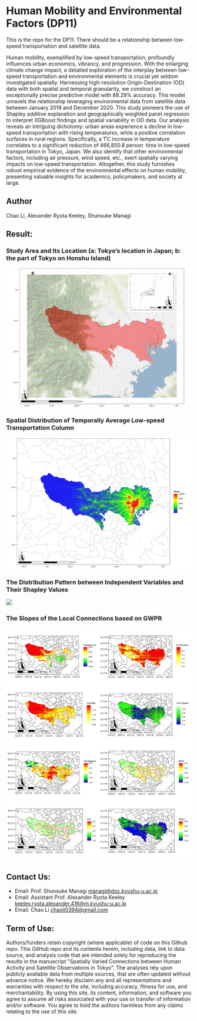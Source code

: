 # Human Mobility and Environmental Factors (DP11)   
This is the repo for the DP11. There should be a relationship between low-speed transportation and satellite data.     
    
Human mobility, exemplified by low-speed transportation, profoundly influences urban economics, vibrancy, and progression. With the enlarging climate change impact, a detailed exploration of the interplay between low-speed transportation and environmental elements is crucial yet seldom investigated spatially. Harnessing high-resolution Origin-Destination (OD) data with both spatial and temporal granularity, we construct an exceptionally precise predictive model with 88.29% accuracy. This model unravels the relationship leveraging environmental data from satellite data between January 2019 and December 2020. This study pioneers the use of Shapley additive explanation and geographically weighted panel regression to interpret XGBoost findings and spatial variability in OD data. Our analysis reveals an intriguing dichotomy: urban areas experience a decline in low-speed transportation with rising temperatures, while a positive correlation surfaces in rural regions. Specifically, a 1˚C increase in temperature correlates to a significant reduction of 466,850.8 person ∙time in low-speed transportation in Tokyo, Japan. We also identify that other environmental factors, including air pressure, wind speed, etc., exert spatially varying impacts on low-speed transportation. Altogether, this study furnishes robust empirical evidence of the environmental effects on human mobility, presenting valuable insights for academics, policymakers, and society at large.    
     
## Author    
Chao Li, Alexander Ryota Keeley, Shunsuke Managi    
     
## Result:    
### Study Area and Its Location (a: Tokyo’s location in Japan; b: the part of Tokyo on Honshu Island)         
![](11_Figure0618/locationWithMulti.jpeg)    
      
### Spatial Distribution of Temporally Average Low-speed Transportation Column              
![](11_Figure0618/meanX.Coeff.jpeg)    
     
### The Distribution Pattern between Independent Variables and Their Shapley Values           
![](11_Figure0618/All_SHAP.jpeg)     
     
### The Slopes of the Local Connections based on GWPR            
![](11_Figure0618/GWPR.plot.jpeg)     
     
     
## Contact Us:    
- Email: Prof. Shunsuke Managi <managi@doc.kyushu-u.ac.jp>  
- Email: Assistant Prof. Alexander Ryota Keeley <keeley.ryota.alexander.416@m.kyushu-u.ac.jp>
- Email: Chao Li <chaoli0394@gmail.com>    
      
## Term of Use:
Authors/funders retain copyright (where applicable) of code on this Github repo. This GitHub repo and its contents herein, including data, link to data source, and analysis code that are intended solely for reproducing the results in the manuscript "Spatially Varied Connections between Human Activity and Satellite Observations in Tokyo". The analyses rely upon publicly available data from multiple sources, that are often updated without advance notice. We hereby disclaim any and all representations and warranties with respect to the site, including accuracy, fitness for use, and merchantability. By using this site, its content, information, and software you agree to assume all risks associated with your use or transfer of information and/or software. You agree to hold the authors harmless from any claims relating to the use of this site.  
